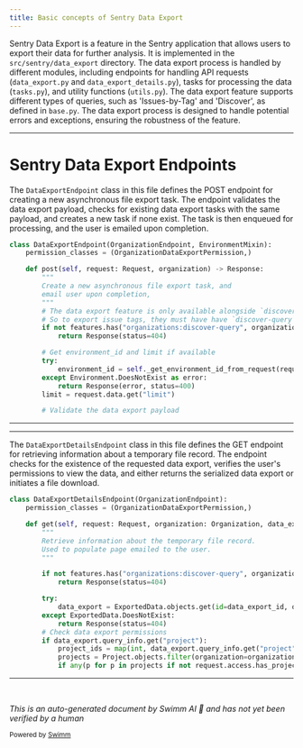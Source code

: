 ```yaml
---
title: Basic concepts of Sentry Data Export
---
```

Sentry Data Export is a feature in the Sentry application that allows users to export their data for further analysis. It is implemented in the `src/sentry/data_export` directory. The data export process is handled by different modules, including endpoints for handling API requests (`data_export.py` and `data_export_details.py`), tasks for processing the data (`tasks.py`), and utility functions (`utils.py`). The data export feature supports different types of queries, such as 'Issues-by-Tag' and 'Discover', as defined in `base.py`. The data export process is designed to handle potential errors and exceptions, ensuring the robustness of the feature.

<SwmSnippet path="/src/sentry/data_export/endpoints/data_export.py" line="110">

---

# Sentry Data Export Endpoints

The `DataExportEndpoint` class in this file defines the POST endpoint for creating a new asynchronous file export task. The endpoint validates the data export payload, checks for existing data export tasks with the same payload, and creates a new task if none exist. The task is then enqueued for processing, and the user is emailed upon completion.

```python
class DataExportEndpoint(OrganizationEndpoint, EnvironmentMixin):
    permission_classes = (OrganizationDataExportPermission,)

    def post(self, request: Request, organization) -> Response:
        """
        Create a new asynchronous file export task, and
        email user upon completion,
        """
        # The data export feature is only available alongside `discover-query`.
        # So to export issue tags, they must have have `discover-query`
        if not features.has("organizations:discover-query", organization):
            return Response(status=404)

        # Get environment_id and limit if available
        try:
            environment_id = self._get_environment_id_from_request(request, organization.id)
        except Environment.DoesNotExist as error:
            return Response(error, status=400)
        limit = request.data.get("limit")

        # Validate the data export payload
```

---

</SwmSnippet>

<SwmSnippet path="/src/sentry/data_export/endpoints/data_export_details.py" line="17">

---

The `DataExportDetailsEndpoint` class in this file defines the GET endpoint for retrieving information about a temporary file record. The endpoint checks for the existence of the requested data export, verifies the user's permissions to view the data, and either returns the serialized data export or initiates a file download.

```python
class DataExportDetailsEndpoint(OrganizationEndpoint):
    permission_classes = (OrganizationDataExportPermission,)

    def get(self, request: Request, organization: Organization, data_export_id: str) -> Response:
        """
        Retrieve information about the temporary file record.
        Used to populate page emailed to the user.
        """

        if not features.has("organizations:discover-query", organization):
            return Response(status=404)

        try:
            data_export = ExportedData.objects.get(id=data_export_id, organization=organization)
        except ExportedData.DoesNotExist:
            return Response(status=404)
        # Check data export permissions
        if data_export.query_info.get("project"):
            project_ids = map(int, data_export.query_info.get("project", []))
            projects = Project.objects.filter(organization=organization, id__in=project_ids)
            if any(p for p in projects if not request.access.has_project_access(p)):
```

---

</SwmSnippet>

&nbsp;

*This is an auto-generated document by Swimm AI 🌊 and has not yet been verified by a human*

<SwmMeta version="3.0.0" repo-id="Z2l0aHViJTNBJTNBZGVtby1zZW50cnklM0ElM0Fzd2ltbWlv" repo-name="demo-sentry"><sup>Powered by [Swimm](/)</sup></SwmMeta>
